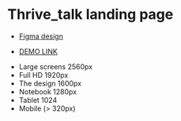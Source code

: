 # Thrive_talk landing page
* [Figma design](https://www.figma.com/file/aHd2rHMrnzDXhowLuIQjIyVQ/ThriveTalk-Landing-Page?node-id=0%3A1)

* [DEMO LINK](https://Nvalja.github.io/Thrive_talkLand/)

- Large screens 2560px
- Full HD 1920px
- The design 1600px
- Notebook 1280px
- Tablet 1024
- Mobile (> 320px)
